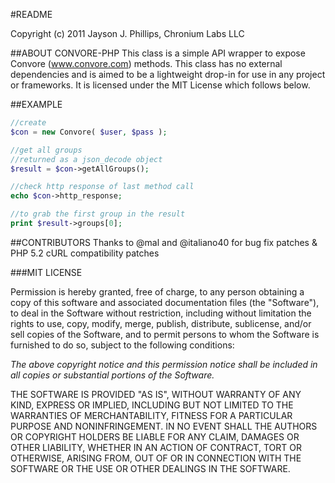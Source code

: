 #README

Copyright (c) 2011 Jayson J. Phillips, Chronium Labs LLC


##ABOUT CONVORE-PHP
This class is a simple API wrapper to expose Convore (www.convore.com) methods. This class has no external dependencies and is aimed to be a lightweight drop-in for use in any project or frameworks. It is licensed under the MIT License which follows below.

##EXAMPLE

```php
//create
$con = new Convore( $user, $pass );

//get all groups
//returned as a json_decode object
$result = $con->getAllGroups();

//check http response of last method call
echo $con->http_response;

//to grab the first group in the result
print $result->groups[0];
```

##CONTRIBUTORS
Thanks to @mal and @italiano40 for bug fix patches & PHP 5.2 cURL compatibility patches


###MIT LICENSE

Permission is hereby granted, free of charge, to any person obtaining a copy
of this software and associated documentation files (the "Software"), to deal
in the Software without restriction, including without limitation the rights
to use, copy, modify, merge, publish, distribute, sublicense, and/or sell
copies of the Software, and to permit persons to whom the Software is
furnished to do so, subject to the following conditions:

_The above copyright notice and this permission notice shall be included in all copies or substantial portions of the Software._

THE SOFTWARE IS PROVIDED "AS IS", WITHOUT WARRANTY OF ANY KIND, EXPRESS OR IMPLIED, INCLUDING BUT NOT LIMITED TO THE WARRANTIES OF MERCHANTABILITY, FITNESS FOR A PARTICULAR PURPOSE AND NONINFRINGEMENT. IN NO EVENT SHALL THE AUTHORS OR COPYRIGHT HOLDERS BE LIABLE FOR ANY CLAIM, DAMAGES OR OTHER LIABILITY, WHETHER IN AN ACTION OF CONTRACT, TORT OR OTHERWISE, ARISING FROM, OUT OF OR IN CONNECTION WITH THE SOFTWARE OR THE USE OR OTHER DEALINGS IN THE SOFTWARE.